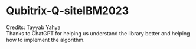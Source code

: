 # Qubitrix-Q-siteIBM2023

Credits: Tayyab Yahya <br />
Thanks to ChatGPT for helping us understand the library better and helping how to implement the algorithm. <br />
